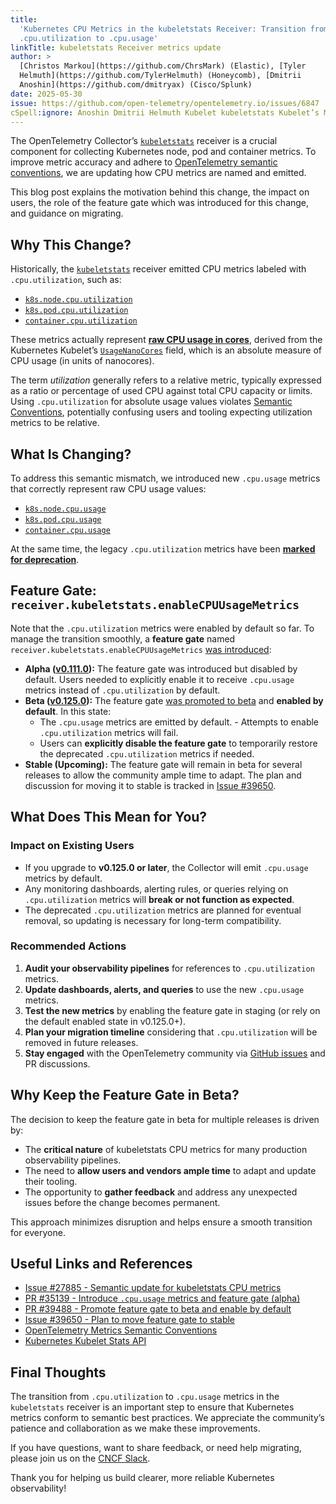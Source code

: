 ```yaml
---
title:
  'Kubernetes CPU Metrics in the kubeletstats Receiver: Transition from
  .cpu.utilization to .cpu.usage'
linkTitle: kubeletstats Receiver metrics update
author: >
  [Christos Markou](https://github.com/ChrsMark) (Elastic), [Tyler
  Helmuth](https://github.com/TylerHelmuth) (Honeycomb), [Dmitrii
  Anoshin](https://github.com/dmitryax) (Cisco/Splunk)
date: 2025-05-30
issue: https://github.com/open-telemetry/opentelemetry.io/issues/6847
cSpell:ignore: Anoshin Dmitrii Helmuth Kubelet kubeletstats Kubelet’s Markou
---
```


The OpenTelemetry Collector’s
[`kubeletstats`](https://github.com/open-telemetry/opentelemetry-collector-contrib/blob/v0.127.0/receiver/kubeletstatsreceiver/README.md)
receiver is a crucial component for collecting Kubernetes node, pod and
container metrics. To improve metric accuracy and adhere to
[OpenTelemetry semantic conventions](/docs/specs/semconv/general/naming/#instrument-naming),
we are updating how CPU metrics are named and emitted.

This blog post explains the motivation behind this change, the impact on users,
the role of the feature gate which was introduced for this change, and guidance
on migrating.

## Why This Change?

Historically, the
[`kubeletstats`](https://github.com/open-telemetry/opentelemetry-collector-contrib/blob/v0.127.0/receiver/kubeletstatsreceiver/README.md)
receiver emitted CPU metrics labeled with `.cpu.utilization`, such as:

- [`k8s.node.cpu.utilization`](https://github.com/open-telemetry/opentelemetry-collector-contrib/blob/v0.127.0/receiver/kubeletstatsreceiver/documentation.md#k8snodecpuutilization)
- [`k8s.pod.cpu.utilization`](https://github.com/open-telemetry/opentelemetry-collector-contrib/blob/v0.127.0/receiver/kubeletstatsreceiver/documentation.md#k8spodcpuutilization)
- [`container.cpu.utilization`](https://github.com/open-telemetry/opentelemetry-collector-contrib/blob/v0.127.0/receiver/kubeletstatsreceiver/documentation.md#containercpuutilization)

These metrics actually represent
[**raw CPU usage in cores**](https://github.com/open-telemetry/opentelemetry-collector-contrib/blob/v0.127.0/receiver/kubeletstatsreceiver/internal/kubelet/cpu.go#L25-L26),
derived from the Kubernetes Kubelet’s
[`UsageNanoCores`](https://github.com/kubernetes/kubernetes/blob/8adc0f041b8e7ad1d30e29cc59c6ae7a15e19828/staging/src/k8s.io/kubelet/pkg/apis/stats/v1alpha1/types.go#L230-L233)
field, which is an absolute measure of CPU usage (in units of nanocores).

The term _utilization_ generally refers to a relative metric, typically
expressed as a ratio or percentage of used CPU against total CPU capacity or
limits. Using `.cpu.utilization` for absolute usage values violates
[Semantic Conventions](/docs/specs/semconv/general/naming/#instrument-naming),
potentially confusing users and tooling expecting utilization metrics to be
relative.

## What Is Changing?

To address this semantic mismatch, we introduced new `.cpu.usage` metrics that
correctly represent raw CPU usage values:

- [`k8s.node.cpu.usage`](https://github.com/open-telemetry/opentelemetry-collector-contrib/blob/v0.127.0/receiver/kubeletstatsreceiver/documentation.md#k8snodecpuusage)
- [`k8s.pod.cpu.usage`](https://github.com/open-telemetry/opentelemetry-collector-contrib/blob/v0.127.0/receiver/kubeletstatsreceiver/documentation.md#k8spodcpuusage)
- [`container.cpu.usage`](https://github.com/open-telemetry/opentelemetry-collector-contrib/blob/v0.127.0/receiver/kubeletstatsreceiver/documentation.md#containercpuusage)

At the same time, the legacy `.cpu.utilization` metrics have been
[**marked for deprecation**](https://github.com/open-telemetry/opentelemetry-collector-contrib/blob/v0.127.0/receiver/kubeletstatsreceiver/README.md#metrics-deprecation).

## Feature Gate: `receiver.kubeletstats.enableCPUUsageMetrics`

Note that the `.cpu.utilization` metrics were enabled by default so far. To
manage the transition smoothly, a **feature gate** named
`receiver.kubeletstats.enableCPUUsageMetrics`
[was introduced](https://github.com/open-telemetry/opentelemetry-collector-contrib/pull/35139):

- **Alpha
  ([v0.111.0](https://github.com/open-telemetry/opentelemetry-collector-contrib/releases/tag/v0.111.0)):**
  The feature gate was introduced but disabled by default. Users needed to
  explicitly enable it to receive `.cpu.usage` metrics instead of
  `.cpu.utilization` by default.
- **Beta
  ([v0.125.0](https://github.com/open-telemetry/opentelemetry-collector-contrib/releases/tag/v0.125.0)):**
  The feature gate
  [was promoted to beta](https://github.com/open-telemetry/opentelemetry-collector-contrib/pull/39488)
  and **enabled by default**. In this state:
  - The `.cpu.usage` metrics are emitted by default. - Attempts to enable
    `.cpu.utilization` metrics will fail.
  - Users can **explicitly disable the feature gate** to temporarily restore the
    deprecated `.cpu.utilization` metrics if needed.
- **Stable (Upcoming):** The feature gate will remain in beta for several
  releases to allow the community ample time to adapt. The plan and discussion
  for moving it to stable is tracked in
  [Issue #39650](https://github.com/open-telemetry/opentelemetry-collector-contrib/issues/39650).

## What Does This Mean for You?

### Impact on Existing Users

- If you upgrade to **v0.125.0 or later**, the Collector will emit `.cpu.usage`
  metrics by default.
- Any monitoring dashboards, alerting rules, or queries relying on
  `.cpu.utilization` metrics will **break or not function as expected**.
- The deprecated `.cpu.utilization` metrics are planned for eventual removal, so
  updating is necessary for long-term compatibility.

### Recommended Actions

1. **Audit your observability pipelines** for references to `.cpu.utilization`
   metrics.
2. **Update dashboards, alerts, and queries** to use the new `.cpu.usage`
   metrics.
3. **Test the new metrics** by enabling the feature gate in staging (or rely on
   the default enabled state in v0.125.0+).
4. **Plan your migration timeline** considering that `.cpu.utilization` will be
   removed in future releases.
5. **Stay engaged** with the OpenTelemetry community via
   [GitHub issues](https://github.com/open-telemetry/opentelemetry-collector-contrib/issues/27885)
   and PR discussions.

## Why Keep the Feature Gate in Beta?

The decision to keep the feature gate in beta for multiple releases is driven
by:

- The **critical nature** of kubeletstats CPU metrics for many production
  observability pipelines.
- The need to **allow users and vendors ample time** to adapt and update their
  tooling.
- The opportunity to **gather feedback** and address any unexpected issues
  before the change becomes permanent.

This approach minimizes disruption and helps ensure a smooth transition for
everyone.

## Useful Links and References

- [Issue #27885 - Semantic update for kubeletstats CPU metrics](https://github.com/open-telemetry/opentelemetry-collector-contrib/issues/27885)
- [PR #35139 - Introduce `.cpu.usage` metrics and feature gate (alpha)](https://github.com/open-telemetry/opentelemetry-collector-contrib/pull/35139)
- [PR #39488 - Promote feature gate to beta and enable by default](https://github.com/open-telemetry/opentelemetry-collector-contrib/pull/39488)
- [Issue #39650 - Plan to move feature gate to stable](https://github.com/open-telemetry/opentelemetry-collector-contrib/issues/39650)
- [OpenTelemetry Metrics Semantic Conventions](/docs/specs/semconv/general/metrics/)
- [Kubernetes Kubelet Stats API](https://pkg.go.dev/k8s.io/kubernetes@v1.19.16/pkg/kubelet/apis/stats/v1alpha1)

## Final Thoughts

The transition from `.cpu.utilization` to `.cpu.usage` metrics in the
`kubeletstats` receiver is an important step to ensure that Kubernetes metrics
conform to semantic best practices. We appreciate the community’s patience and
collaboration as we make these improvements.

If you have questions, want to share feedback, or need help migrating, please
join us on the [CNCF Slack](https://slack.cncf.io/).

Thank you for helping us build clearer, more reliable Kubernetes observability!
